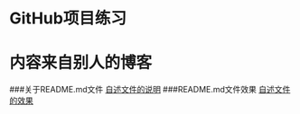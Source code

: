 GitHub项目练习
=========================
内容来自别人的博客
=========================

###关于README.md文件
[自述文件的说明](http://blog.csdn.net/kaitiren/article/details/38513715)
###README.md文件效果
[自述文件的效果](https://github.com/guodongxiaren/README)
